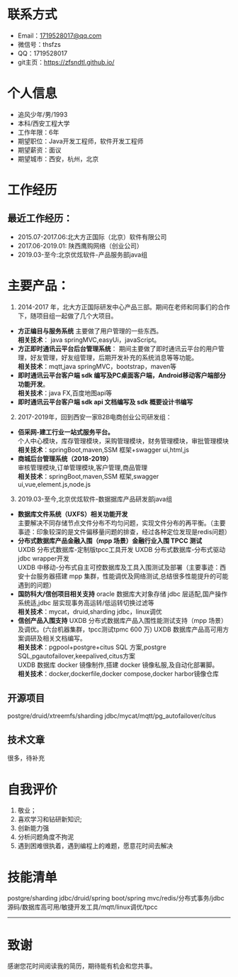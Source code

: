
# 联系方式

- Email：1719528017@qq.com
- 微信号：thsfzs
- QQ：1719528017
- git主页：https://zfsndtl.github.io/

# 个人信息

 - 追风少年/男/1993 
 - 本科/西安工程大学
 - 工作年限：6年
 - 期望职位：Java开发工程师，软件开发工程师
 - 期望薪资：面议
 - 期望城市：西安，杭州，北京


# 工作经历

## 最近工作经历：
- 2015.07-2017.06:北大方正国际（北京）软件有限公司  
- 2017.06-2019.01: 陕西鹰购网络（创业公司） 
- 2019.03-至今:北京优炫软件-产品服务部java组  


# 主要产品：
1. 2014-2017 年，北大方正国际研发中心产品三部。期间在老师和同事们的合作下，随项目组一起做了几个大项目。  
- **方正编目与服务系统**
  主要做了用户管理的一些东西。  
  **相关技术**： java springMVC,easyUi，javaScript。  
- **方正即时通讯云平台后台管理系统**：
期间主要做了即时通讯云平台的用户管理，好友管理，好友组管理，后期开发补充的系统消息等等功能。  
**相关技术**：mqtt,java springMVC，bootstrap，maven等  
- **即时通讯云平台客户端 sdk 编写及PC桌面客户端，Android移动客户端部分功能开发**。  
**相关技术**：java FX,百度地图api等  
- **即时通讯云平台客户端 sdk api 文档编写及 sdk 概要设计书编写**  

2. 2017-2019年，回到西安一家B2B电商创业公司研发组：  
- **佰采网-建工行业一站式服务平台。**  
个人中心模块，库存管理模块，采购管理模块，财务管理模块，审批管理模块  
**相关技术**：springBoot,maven,SSM 框架+swagger ui,html,js   
- **商城后台管理系统（2018-2019）**   
审核管理模块,订单管理模块,客户管理,商品管理  
**相关技术**：springBoot,maven,SSM 框架,swagger ui,vue,element.js,node.js  

3. 2019.03-至今,北京优炫软件-数据据库产品研发部java组  
- **数据库文件系统（UXFS）相关功能开发**  
主要解决不同存储节点文件分布不均匀问题，实现文件分布的再平衡。（主要事迹：印象较深的是文件偏移量问题的排查，经过各种定位发现是redis问题）  
- **分布式数据库产品金融入围（mpp 场景）金融行业入围 TPCC 测试**   
   UXDB 分布式数据库-定制版tpcc工具开发 
   UXDB 分布式数据库-分布式驱动 jdbc wrapper开发  
   UXDB 中移动-分布式自主可控数据库及工具入围测试及部署（主要事迹：西安十台服务器搭建 mpp 集群，性能调优及网络测试,总结很多性能提升的可能遇到的问题）  
- **国防科大/信创项目相关支持**
   oracle 数据库大对象存储 jdbc 层适配,国产操作系统适,jdbc 层实现事务高运转/低运转切换过滤等  
**相关技术**：mycat，druid,sharding jdbc，linux调优
- **信创产品入围支持**
   UXDB 分布式数据库产品入围性能测试支持（mpp 场景）及调优。(六台机器集群，tpcc测试tpmc 600 万)
   UXDB 数据库产品高可用方案调研及相关文档编写。  
 **相关技术**：pgpool+postgre+citus SQL 方案,postgre SQL,pgautofailover,keepalived,citus方案  
   UXDB 数据库 docker 镜像制作,搭建 docker 镜像私服,及自动化部署脚。  
 **相关技术**：docker,dockerfile,docker compose,docker harbor镜像仓库

  

## 开源项目

  postgre/druid/xtreemfs/sharding jdbc/mycat/mqtt/pg_autofailover/citus

## 技术文章

很多，待补充

# 自我评价
1. 敬业；
2. 喜欢学习和钻研新知识; 
3. 创新能力强 
4. 分析问题角度不拘泥 
5. 遇到困难很执着，遇到编程上的难题，愿意花时间去解决
    
# 技能清单
postgre/sharding jdbc/druid/spring boot/spring mvc/redis/分布式事务/jdbc 源码/数据库高可用/敏捷开发工具/mqtt/linux调优/tpcc
      
---      
# 致谢
感谢您花时间阅读我的简历，期待能有机会和您共事。
      
